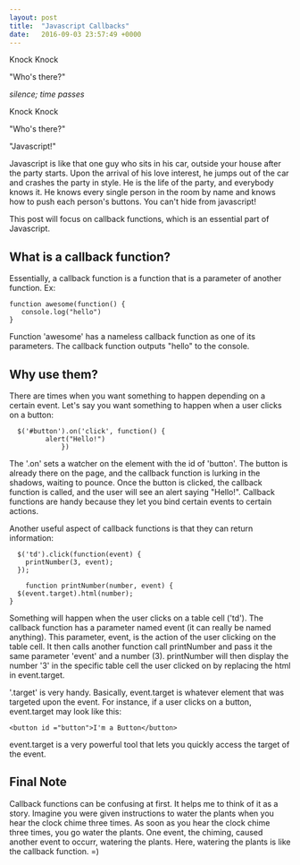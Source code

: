 ```yaml
---
layout: post
title:  "Javascript Callbacks"
date:   2016-09-03 23:57:49 +0000
---
```


Knock Knock

"Who's there?"

*silence; time passes* 

Knock Knock

"Who's there?"

"Javascript!"

Javascript is like that one guy who sits in his car, outside your house after the party starts. Upon the arrival of his love interest, he jumps out of the car and crashes the party in style. He is the life of the party, and everybody knows it. He knows every single person in the room by name and knows how to push each person's buttons. You can't hide from javascript! 

This post will focus on callback functions, which is an essential part of Javascript. 

## What is a callback function? 
Essentially, a callback function is a function that is a parameter of another function. Ex:

```
function awesome(function() { 
   console.log("hello")
}
```

Function 'awesome' has a nameless callback function as one of its parameters. The callback function outputs "hello" to the console.

## Why use them? 


There are times when you want something to happen depending on a certain event. Let's say you want something to happen when a user clicks on a button:

``` 
  $('#button').on('click', function() { 
	     alert("Hello!") 
			 })
```

The '.on' sets a watcher on the element with the id of 'button'. The button is already there on the page, and the callback function is lurking in the shadows, waiting to pounce. Once the button is clicked, the callback function is called, and the user will see an alert saying "Hello!". Callback functions are handy because they let you bind certain events to certain actions. 

Another useful aspect of callback functions is that they can return information:

```
  $('td').click(function(event) {
    printNumber(3, event);
  });
	
	function printNumber(number, event) {
  $(event.target).html(number);
}

```

Something will happen when the user clicks on a table cell ('td'). The callback function has a parameter named event (it can really be named anything). This parameter, event, is the action of the user clicking on the table cell. It then calls another function call printNumber and pass it the same parameter 'event' and a number (3). printNumber will then display the number '3' in the specific table cell the user clicked on by replacing the html in event.target. 

'.target' is very handy. Basically, event.target is whatever element that was targeted upon the event. For instance, if a user clicks on a button, event.target may look like this:

```
<button id ="button">I'm a Button</button>
```

event.target is a very powerful tool that lets you quickly access the target of the event. 

## Final Note

Callback functions can be confusing at first. It helps me to think of it as a story. Imagine you were given instructions to water the plants when you hear the clock chime three times. As soon as you hear the clock chime three times, you go water the plants. One event, the chiming, caused another event to occurr, watering the plants. Here, watering the plants is like the callback function. =)
